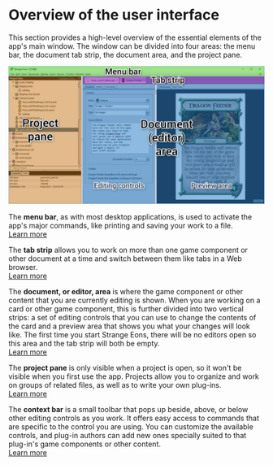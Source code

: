 # Overview of the user interface

This section provides a high-level overview of the essential elements of the app's main window. The window can be divided into four areas: the menu bar, the document tab strip, the document area, and the project pane.

![the main app window with the four basic areas labelled](images/window-tour.jpg)

The **menu bar**, as with most desktop applications, is used to activate the app's major commands, like printing and saving your work to a file.  
[Learn more](um-menu-bar.md)

The **tab strip** allows you to work on more than one game component or other document at a time and switch between them like tabs in a Web browser.  
[Learn more](um-document-tabs.md)

The **document, or editor, area** is where the game component or other content that you are currently editing is shown. When you are working on a card or other game component, this is further divided into two vertical strips: a set of editing controls that you can use to change the contents of the card and a preview area that shows you what your changes will look like. The first time you start Strange Eons, there will be no editors open so this area and the tab strip will both be empty.  
[Learn more](um-game-components.md)

The **project pane** is only visible when a project is open, so it won't be visible when you first use the app. Projects allow you to organize and work on groups of related files, as well as to write your own plug-ins.  
[Learn more](um-projects.md)

The **context bar** is a small toolbar that pops up beside, above, or below other editing controls as you work. It offers easy access to commands that are specific to the control you are using. You can customize the available controls, and plug-in authors can add new ones specially suited to that plug-in's game components or other content.  
[Learn more](um-context-bar.md)